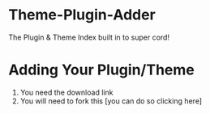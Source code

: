 # Theme-Plugin-Adder
The Plugin &amp; Theme Index built in to super cord!

# Adding Your Plugin/Theme
1. You need the download link 
2. You will need to fork this [you can do so clicking here]

